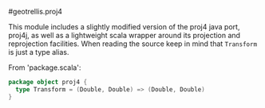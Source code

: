#geotrellis.proj4

This module includes a slightly modified version of the proj4 java port, proj4j, as well as a lightweight scala wrapper around its projection and reprojection facilities. When reading the source keep in mind that `Transform` is just a type alias.  
  
From 'package.scala':
```scala
package object proj4 {
  type Transform = (Double, Double) => (Double, Double)
}
```